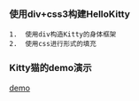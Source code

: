 ### 使用div+css3构建HelloKitty

	1.	使用div构造Kitty的身体框架
	2.	使用css进行形式的填充	
	
### Kitty猫的demo演示
[demo](https://muyucat.github.io/HelloKitty/index.html)
